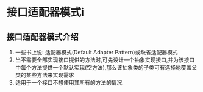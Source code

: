 # 接口适配器模式i

## 接口适配器模式介绍

1. 一些书上说: 适配器模式(Default Adapter Pattern)或缺省适配器模式
2. 当不需要全部实现接口提供的方法时,可先设计一个抽象实现接口,并为该接口中每个方法提供一个默认实现(空方法),那么该抽象类的子类可有选择地覆盖父类的某些方法来实现需求
3. 适用于一个接口不想使用其所有的方法的情况

